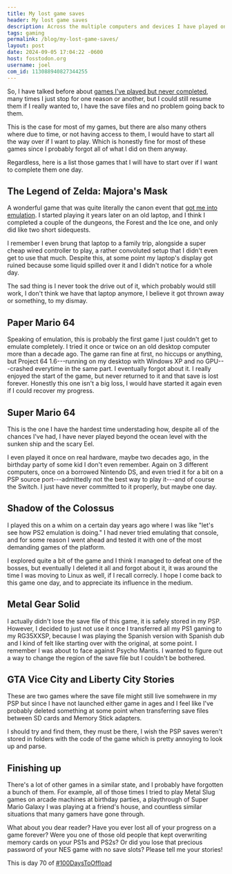 ```yaml
---
title: My lost game saves
header: My lost game saves
description: Across the multiple computers and devices I have played on, it is only natural that I have lost many playthroughs out of noweher
tags: gaming
permalink: /blog/my-lost-game-saves/
layout: post
date: 2024-09-05 17:04:22 -0600
host: fosstodon.org
username: joel
com_id: 113088940827344255
---
```


So, I have talked before about [games I've played but never completed](/blog/almost-completing-videogames), many times I just stop for one reason or another, but I could still resume them if I really wanted to, I have the save files and no problem going back to them.

This is the case for most of my games, but there are also many others where due to time, or not having access to them, I would have to start all the way over if I want to play. Which is honestly fine for most of these games since I probably forgot all of what I did on them anyway.

Regardless, here is a list those games that I will have to start over if I want to complete them one day.

## The Legend of Zelda: Majora's Mask

A wonderful game that was quite literally the canon event that [got me into emulation](/blog/first-contact-with-emulation/). I started playing it years later on an old laptop, and I think I completed a couple of the dungeons, the Forest and the Ice one, and only did like two short sidequests.

I remember I even brung that laptop to a family trip, alongside a super cheap wired controller to play, a rather convoluted setup that I didn't even get to use that much. Despite this, at some point my laptop's display got ruined because some liquid spilled over it and I didn't notice for a whole day.

The sad thing is I never took the drive out of it, which probably would still work, I don't think we have that laptop anymore, I believe it got thrown away or something, to my dismay.


## Paper Mario 64 

Speaking of emulation, this is probably the first game I just couldn't get to emulate completely. I tried it once or twice on an old desktop computer more than a decade ago. The game ran fine at first, no hiccups or anything, but Project 64 1.6---running on my desktop with Windows XP and no GPU---crashed everytime in the same part. I eventually forgot about it. I really enjoyed the start of the game, but never returned to it and that save is lost forever. Honestly this one isn't a big loss, I would have started it again even if I could recover my progress.

## Super Mario 64

This is the one I have the hardest time understading how, despite all of the chances I've had, I have never played beyond the ocean level with the sunken ship and the scary Eel. 

I even played it once on real hardware, maybe two decades ago, in the birthday party of some kid I don't even remember. Again on 3 different computers, once on a borrowed Nintendo DS, and even tried it for a bit on a PSP source port---admittedly not the best way to play it---and of course the Switch. I just have never committed to it properly, but maybe one day.

## Shadow of the Colossus 

I played this on a whim on a certain day years ago where I was like "let's see how PS2 emulation is doing." I had never tried emulating that console, and for some reason I went ahead and tested it with one of the most demanding games of the platform.

I explored quite a bit of the game and I think I managed to defeat one of the bosses, but eventually I deleted it all and forgot about it, it was around the time I was moving to Linux as well, if I recall correcly. I hope I come back to this game one day, and to appreciate its influence in the medium.

## Metal Gear Solid

I actually didn't lose the save file of this game, it is safely stored in my PSP. However, I decided to just not use it once I transferred all my PS1 gaming to my RG35XXSP, because I was playing the Spanish version with Spanish dub and I kind of felt like starting over with the original, at some point. I remember I was about to face against Psycho Mantis. I wanted to figure out a way to change the region of the save file but I couldn't be bothered.

## GTA Vice City and Liberty City Stories

These are two games where the save file might still live somehwere in my PSP but since I have not launched either game in ages and I feel like I've probably deleted something at some point when transferring save files between SD cards and Memory Stick adapters.

I should try and find them, they must be there, I wish the PSP saves weren't stored in folders with the code of the game which is pretty annoying to look up and parse.

## Finishing up

There's a lot of other games in a similar state, and I probably have forgotten a bunch of them. For example, all of those times I tried to play Metal Slug games on arcade machines at birthday parties, a playthrough of Super Mario Galaxy I was playing at a friend's house, and countless similar situations that many gamers have gone through.

What about you dear reader? Have you ever lost all of your progress on a game forever? Were you one of those old people that kept overwriting memory cards on your PS1s and PS2s? Or did you lose that precious password of your NES game with no save slots? Please tell me your stories!

This is day 70 of [#100DaysToOffload](https://100daystooffload.com)
